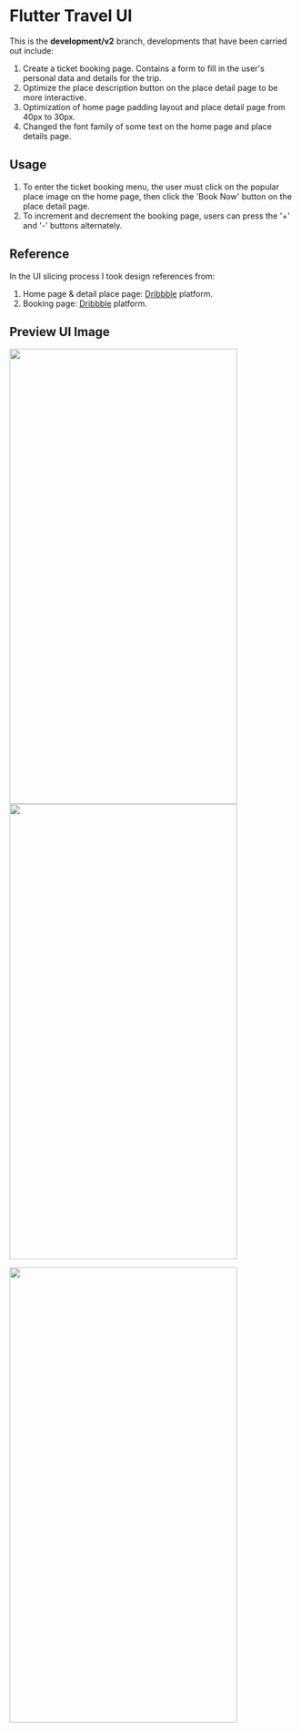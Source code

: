 # Flutter Travel UI

This is the **development/v2** branch, developments that have been carried out include:
1. Create a ticket booking page. Contains a form to fill in the user's personal data and details for the trip.
2. Optimize the place description button on the place detail page to be more interactive.
3. Optimization of home page padding layout and place detail page from 40px to 30px.
4. Changed the font family of some text on the home page and place details page.

## Usage

1. To enter the ticket booking menu, the user must click on the popular place image on the home page, then click the 'Book Now' button on the place detail page.
2. To increment and decrement the booking page, users can press the '+' and '-' buttons alternately.

## Reference

In the UI slicing process I took design references from:
1. Home page & detail place page: [Dribbble](https://dribbble.com/shots/18038495-Travel-App) platform.
2. Booking page: [Dribbble](https://dribbble.com/shots/11054005-Travel-App) platform.

## Preview UI Image

<img src="https://github.com/achmadfaizalawi/flutter_travel_ui/blob/development/v2/assets/preview_ui_images/home_page.png?raw=true" width="400" height="800"/> <img src="https://github.com/achmadfaizalawi/flutter_travel_ui/blob/development/v2/assets/preview_ui_images/place_detail_page.png?raw=true" width="400" height="800"/> 

<img src="https://github.com/achmadfaizalawi/flutter_travel_ui/blob/development/v2/assets/preview_ui_images/booking.png?raw=true" width="400" height="800"/>